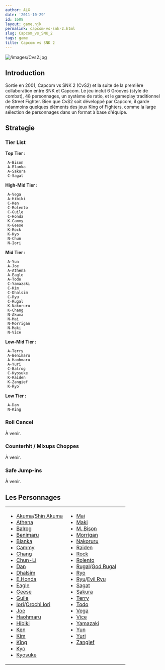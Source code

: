 ```yaml
---
author: ALX
date: '2011-10-29'
id: 1608
layout: game.njk
permalink: capcom-vs-snk-2.html
slug: Capcom_vs_SNK_2
tags: game
title: Capcom vs SNK 2
---
```


![](/images/Cvs2.jpg "/images/Cvs2.jpg")

## Introduction

Sortie en 2001, Capcom vs SNK 2 (CvS2) et la suite de la première
collaboration entre SNK et Capcom. Le jeu inclut 6 Grooves (style de
combat), 48 personnages, un système de ratio, et le gameplay
traditionnel de Street Fighter. Bien que CvS2 soit développé par Capcom,
il garde néanmoins quelques éléments des jeux King of Fighters, comme la
large sélection de personnages dans un format à base d'équipe.

## Strategie

### Tier List

**Top Tier :**

` A-Bison  `  
` A-Blanka`  
` A-Sakura  `  
` C-Sagat`

**High-Mid Tier :**

` A-Vega`  
` A-Hibiki `  
` C-Ken`  
` C-Rolento`  
` C-Guile`  
` C-Honda`  
` K-Cammy`  
` K-Geese`  
` K-Rock`  
` K-Kyo`  
` N-Chun `  
` N-Iori`

**Mid Tier :**

` A-Yun`  
` A-Joe`  
` A-Athena`  
` A-Eagle`  
` A-Todo`  
` C-Yamazaki`  
` C-Kim`  
` C-Dhalsim`  
` C-Ryu`  
` C-Rugal`  
` K-Nakoruru`  
` K-Chang`  
` N-Akuma`  
` N-Mai`  
` N-Morrigan `  
` N-Maki`  
` N-Vice`

**Low-Mid Tier :**

` A-Terry`  
` A-Benimaru`  
` A-Haohmaru`  
` A-Yuri`  
` C-Balrog`  
` C-Kyosuke`  
` K-Raiden`  
` K-Zangief`  
` K-Ryo`

**Low Tier :**

` A-Dan`  
` N-King`

### Roll Cancel

À venir.

### Counterhit / Mixups Choppes

À venir.

### Safe Jump-ins

À venir.

## Les Personnages

<table width=100%>
<tr>
<td width=50% valign=top>

- [Akuma](Akuma_(CvS2))/[Shin Akuma](Shin_Akuma)
- [Athena](Athena_(CvS2))
- [Balrog](Balrog_(CvS2))
- [Benimaru](Benimaru_(CvS2))
- [Blanka](Blanka_(CvS2))
- [Cammy](Cammy_(CvS2))
- [Chang](Chang_(CvS2))
- [Chun-Li](Chun-Li_(CvS2))
- [Dan](Dan_(CvS2))
- [Dhalsim](Dhalsim_(CvS2))
- [E.Honda](E.Honda_(CvS2))
- [Eagle](Eagle_(CvS2))
- [Geese](Geese_(CvS2))
- [Guile](Guile_(CvS2))
- [Iori](Iori_(CvS2))/[Orochi Iori](Orochi_Iori)
- [Joe](Joe_(CvS2))
- [Haohmaru](Haohmaru_(CvS2))
- [Hibiki](Hibiki_(CvS2))
- [Ken](Ken_(CvS2))
- [Kim](Kim_(CvS2))
- [King](King_(CvS2))
- [Kyo](Kyo_(CvS2))
- [Kyosuke](Kyosuke_(CvS2))

</td>
<td width=50% valign=top>

- [Mai](Mai_(CvS2))
- [Maki](Maki_(CvS2))
- [M. Bison](M._Bison_(CvS2))
- [Morrigan](Morrigan_(CvS2))
- [Nakoruru](Nakoruru_(CvS2))
- [Raiden](Raiden_(CvS2))
- [Rock](Rock_(CvS2))
- [Rolento](Rolento_(CvS2))
- [Rugal](Rugal_(CvS2))/[God Rugal](God_Rugal)
- [Ryo](Ryo_(CvS2))
- [Ryu](Ryu_(CvS2))/[Evil Ryu](Evil_Ryu)
- [Sagat](Sagat_(CvS2))
- [Sakura](Sakura_(CvS2))
- [Terry](Terry_(CvS2))
- [Todo](Todo_(CvS2))
- [Vega](Vega_(CvS2))
- [Vice](Vice_(CvS2))
- [Yamazaki](Yamazaki_(CvS2))
- [Yun](Yun_(CvS2))
- [Yuri](Yuri_(CvS2))
- [Zangief](Zangief_(CvS2))

</td>
</tr>
</table>